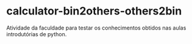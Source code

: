 # calculator-bin2others-others2bin
Atividade da faculdade para testar os conhecimentos obtidos nas aulas introdutórias de python.
